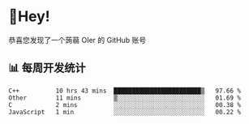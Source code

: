 # 👋Hey!
恭喜您发现了一个蒟蒻 OIer 的 GitHub 账号

## 📊 每周开发统计
<!--START_SECTION:waka-->
```text
C++          10 hrs 43 mins  ████████████████████████▒   97.66 % 
Other        11 mins         ▒░░░░░░░░░░░░░░░░░░░░░░░░   01.69 % 
C            2 mins          ░░░░░░░░░░░░░░░░░░░░░░░░░   00.38 % 
JavaScript   1 min           ░░░░░░░░░░░░░░░░░░░░░░░░░   00.22 % 
```
<!--END_SECTION:waka-->
